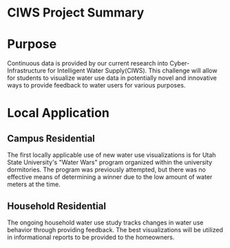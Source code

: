 # CIWS Project Summary

# Purpose
Continuous data is provided by our current research into Cyber-Infrastructure for Intelligent Water Supply(CIWS). This challenge will allow for students to visualize water use data in potentially novel and innovative ways to provide feedback to water users for various purposes.

# Local Application
## Campus Residential
The first locally applicable use of new water use visualizations is for Utah State University's "Water Wars" program organized within the university dormitories. The program was previously attempted, but there was no effective means of determining a winner due to the low amount of water meters at the time.
## Household Residential
The ongoing household water use study tracks changes in water use behavior through providing feedback. The best visualizations will be utilized in informational reports to be provided to the homeowners.
